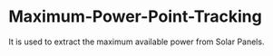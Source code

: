 # Maximum-Power-Point-Tracking
It is used to extract the maximum available power from Solar Panels.
